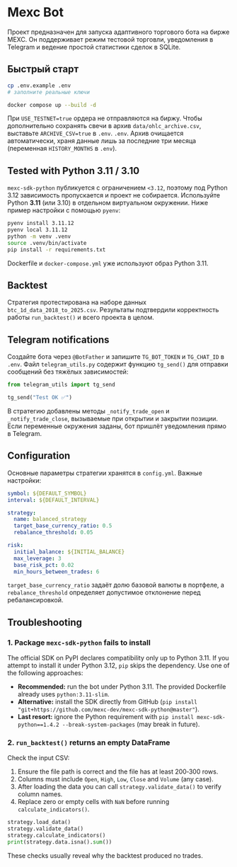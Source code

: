 # Mexc Bot

Проект предназначен для запуска адаптивного торгового бота на бирже MEXC. Он
поддерживает режим тестовой торговли, уведомления в Telegram и ведение простой
статистики сделок в SQLite.

## Быстрый старт

```bash
cp .env.example .env
# заполните реальные ключи

docker compose up --build -d
```

При `USE_TESTNET=true` ордера не отправляются на биржу. Чтобы дополнительно
сохранять свечи в архив `data/ohlc_archive.csv`, выставьте `ARCHIVE_CSV=true` в
`.env`.
`.env`. Архив очищается автоматически, храня данные лишь за последние три
месяца (переменная `HISTORY_MONTHS` в `.env`).

## Tested with Python 3.11 / 3.10

`mexc-sdk-python` публикуется с ограничением `<3.12`, поэтому под Python 3.12 зависимость пропускается и проект не собирается.
Используйте Python **3.11** (или 3.10) в отдельном виртуальном окружении. Ниже пример настройки с помощью `pyenv`:

```bash
pyenv install 3.11.12
pyenv local 3.11.12
python -m venv .venv
source .venv/bin/activate
pip install -r requirements.txt
```

Dockerfile и `docker-compose.yml` уже используют образ Python 3.11.

## Backtest

Стратегия протестирована на наборе данных `btc_1d_data_2018_to_2025.csv`. Результаты
подтвердили корректность работы `run_backtest()` и всего проекта в целом.

## Telegram notifications

Создайте бота через `@BotFather` и запишите `TG_BOT_TOKEN` и `TG_CHAT_ID` в `.env`. Файл `telegram_utils.py` содержит функцию `tg_send()` для отправки сообщений без тяжёлых зависимостей:

```python
from telegram_utils import tg_send

tg_send("Test OK ✅")
```

В стратегию добавлены методы `_notify_trade_open` и `_notify_trade_close`, вызываемые при открытии и закрытии позиции. Если переменные окружения заданы, бот пришлёт уведомления прямо в Telegram.

## Configuration

Основные параметры стратегии хранятся в `config.yml`. Важные настройки:

```yaml
symbol: ${DEFAULT_SYMBOL}
interval: ${DEFAULT_INTERVAL}

strategy:
  name: balanced_strategy
  target_base_currency_ratio: 0.5
  rebalance_threshold: 0.05

risk:
  initial_balance: ${INITIAL_BALANCE}
  max_leverage: 3
  base_risk_pct: 0.02
  min_hours_between_trades: 6
```

`target_base_currency_ratio` задаёт долю базовой валюты в портфеле, а `rebalance_threshold` определяет допустимое отклонение перед ребалансировкой.

## Troubleshooting

### 1. Package `mexc-sdk-python` fails to install

The official SDK on PyPI declares compatibility only up to Python 3.11. If you attempt to install it under Python 3.12, `pip` skips the dependency. Use one of the following approaches:

- **Recommended:** run the bot under Python 3.11. The provided Dockerfile already uses `python:3.11-slim`.
- **Alternative:** install the SDK directly from GitHub (`pip install "git+https://github.com/mexc-dev/mexc-sdk-python@master"`).
- **Last resort:** ignore the Python requirement with `pip install mexc-sdk-python==1.4.2 --break-system-packages` (may break in future).

### 2. `run_backtest()` returns an empty DataFrame

Check the input CSV:

1. Ensure the file path is correct and the file has at least 200‑300 rows.
2. Columns must include `Open`, `High`, `Low`, `Close` and `Volume` (any case).
3. After loading the data you can call `strategy.validate_data()` to verify column names.
4. Replace zero or empty cells with `NaN` before running `calculate_indicators()`.

```python
strategy.load_data()
strategy.validate_data()
strategy.calculate_indicators()
print(strategy.data.isna().sum())
```

These checks usually reveal why the backtest produced no trades.
